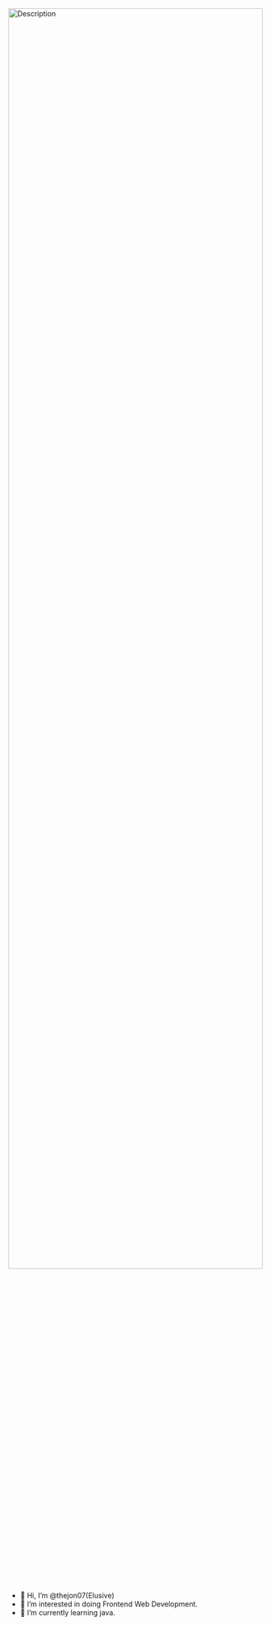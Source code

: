 <img src="https://img.freepik.com/free-photo/rear-view-programmer-working-all-night-long_1098-18697.jpg?semt=ais_hybrid&w=740" alt="Description" style="height:80%; width:100%;">

- 👋 Hi, I’m @thejon07(Elusive)
- 👀 I’m interested in doing Frontend Web Development.
- 🌱 I’m currently learning java.
<!---
thejon07/thejon07 is a ✨ special ✨ repository because its `README.md` (this file) appears on your GitHub profile.
You can click the Preview link to take a look at your changes.
--->

